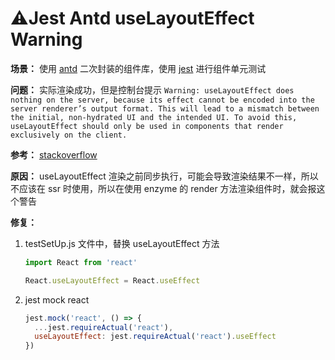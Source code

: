 # ⚠️Jest Antd useLayoutEffect Warning


<!--more-->
**场景：** 使用 [antd](https://github.com/ant-design/ant-design) 二次封装的组件库，使用 [jest](https://jestjs.io/zh-Hans/) 进行组件单元测试

**问题：** 实际渲染成功，但是控制台提示
    ```
    Warning: useLayoutEffect does nothing on the server, because its effect cannot be encoded into the server renderer’s output format. This will lead to a mismatch between the initial, non-hydrated UI and the intended UI. To avoid this, useLayoutEffect should only be used in components that render exclusively on the client.
    ```

**参考：** [stackoverflow](https://stackoverflow.com/questions/58070996/how-to-fix-the-warning-uselayouteffect-does-nothing-on-the-server)

**原因：** useLayoutEffect 渲染之前同步执行，可能会导致渲染结果不一样，所以不应该在 ssr 时使用，所以在使用 enzyme 的 render 方法渲染组件时，就会报这个警告

**修复：**
1. testSetUp.js 文件中，替换 useLayoutEffect 方法  
    ```js
    import React from 'react'

    React.useLayoutEffect = React.useEffect
    ```
2. jest mock react
    ```js
    jest.mock('react', () => {
      ...jest.requireActual('react'),
      useLayoutEffect: jest.requireActual('react').useEffect
    })
    ```

